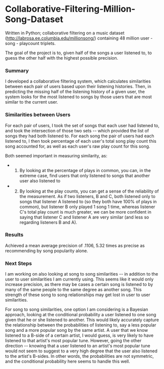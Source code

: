 # Collaborative-Filtering-Million-Song-Dataset
Written in Python; collaborative filtering on a music dataset (http://labrosa.ee.columbia.edu/millionsong/) containing 48 million user - song - playcount triplets.

The goal of the project is to, given half of the songs a user listened to, to guess the other half with the highest possible precision. 

### Summary
I developed a collaborative filtering system, which calculates similarities between each pair of users based upon their listening histories. Then, in predicting the missing half of the listening history of a given user, the system looks for the most listened to songs by those users that are most similar to the current user. 

### Similarities between Users
For each pair of users, I took the set of songs that each user had listened to, and took the intersection of those two sets -- which provided the list of songs they had both listened to. For each song the pair of users had each listened to, I then took percentage of each user's total song play count this song accounted for, as well as each user's raw play count for this song.

Both seemed important in measuring similarity, as: 
+ 1) By looking at the percentage of plays in common, you can, in the extreme case, find users that only listened to songs that another user also listened to
+ 2) By looking at the play counts, you can get a sense of the reliability of the measurement. As if two listeners, B and C, both listened only to songs that listener A listened to (so they both have 100% of plays in common), but listener B only played 1 song 1 time, whereas listener C's total play count is much greater, we can be more confident in saying that listener C and listener A are very similar (and less so regarding listeners B and A).

### Results
Achieved a mean average precision of .1106, 5.32 times as precise as recommending by song popularity alone.

### Next Steps
I am working on also looking at song to song similarities -- in addition to the user to user similarities I am currently using. This seems like it would only increase precision, as there may be cases a certain song is listened to by many of the same people to the same degree as another song. This strength of these song to song relationships may get lost in user to user similarities.

For song to song similarities, one option I am considering is a Bayesian approach, looking at the conditional probability a user listened to one song given that he or she listened to another. This would likely accurately capture the relationship between the probabilities of listening to, say a less popular song and a more popular song by the same artist. A user that we know listened to a B-side of a certain artist, I would guess, is very likely to have listened to that artist's most popular tune. However, going the other direction -- knowing that a user listened to an artist's most popular tune would not seem to suggest to a very high degree that the user also listened to the artist's B-sides. In other words, the probabilities are not symmetric, and the conditional probability here seems to handle this well.
